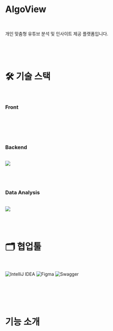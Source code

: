 # AlgoView
<br>

개인 맞춤형 유튜브 분석 및 인사이트 제공 플랫폼입니다.

<br>
<br>
<br>

# 🛠️ 기술 스택

<br>

### Front

<br>
<br>
<br>
<br>

### Backend
<br>
<img src="https://img.shields.io/badge/Spring-6DB33F?style=for-the-badge&logo=Spring&logoColor=white">
<br>
<br>
<br>
<br>

### Data Analysis
<br>
<img src="https://img.shields.io/badge/Python-3776AB?style=for-the-badge&logo=Python&logoColor=white">
<br>
<br>
<br>
<br>

# 🗂️ 협업툴
<br>

![IntelliJ IDEA](https://img.shields.io/badge/IntelliJIDEA-000000.svg?style=for-the-badge&logo=intellij-idea&logoColor=white)
![Figma](https://img.shields.io/badge/figma-%23F24E1E.svg?style=for-the-badge&logo=figma&logoColor=white)
![Swagger](https://img.shields.io/badge/-Swagger-%23Clojure?style=for-the-badge&logo=swagger&logoColor=white)

<br>
<br>
<br>
<br>

# 기능 소개



